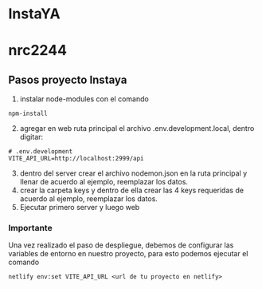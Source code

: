 # InstaYA
# nrc2244
## Pasos proyecto Instaya
1. instalar node-modules con el comando 
~~~
npm-install
~~~
2. agregar en web ruta principal el archivo .env.development.local, dentro digitar:
~~~
# .env.development
VITE_API_URL=http://localhost:2999/api
~~~
3. dentro del server crear el archivo nodemon.json en la ruta principal y llenar de acuerdo al ejemplo, reemplazar los datos.
4. crear la carpeta keys y dentro de ella crear las 4 keys requeridas de acuerdo al ejemplo, reemplazar los datos.
5. Ejecutar primero server y luego web

### Importante
Una vez realizado el paso de despliegue, debemos de configurar las variables de entorno en nuestro proyecto, para esto podemos ejecutar el comando 
~~~
netlify env:set VITE_API_URL <url de tu proyecto en netlify>
~~~
